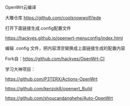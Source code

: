 OpenWrt云编译

大雕仓库 https://github.com/coolsnowwolf/lede

打开下面链接生成.config配置文件

https://hackyes.github.io/openwrt-menuconfig/index.html

编辑 .config 文件，把内容清空替换成上面链接生成的配置内容


Fork自：https://github.com/hackyes/OpenWrt-CI

学习大神项目：

https://github.com/P3TERX/Actions-OpenWrt

https://github.com/kenzok8/openwrt_Build

https://github.com/shoucandanghehe/Auto-OpenWrt
